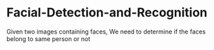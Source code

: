 # Facial-Detection-and-Recognition
Given two images containing faces, We need to determine if the faces belong to same person or not
